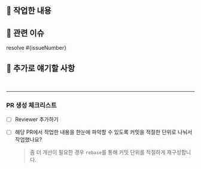
## 🙌 작업한 내용

<!-- 해당 PR에서 작업한 내용을 간단하게 얘기해주세요! -->



## 🔗 관련 이슈

<!-- ex) resolve #10 -->
resolve #{issueNumber}



## 🤔 추가로 얘기할 사항

<!-- ex) 이 부분에 대해서 궁금한 점이 있습니다. 이 부분을 어떻게 개선할 수 있을까요? 이러한 부분을 이렇게하면 개선할 수 있을 것 같은데 어떻게 생각하시나요? ... -->

<br>
<hr>

### PR 생성 체크리스트

- [ ] Reviewer 추가하기
- [ ] 해당 PR에서 작업한 내용을 한눈에 파악할 수 있도록 커밋을 적절한 단위로 나눠서 작업했나요?

  > 좀 더 개선이 필요한 경우 `rebase`를 통해 커밋 단위를 적절하게 재구성합니다.
